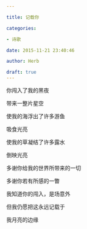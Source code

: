 ```yaml
---

title: 记载你

categories:

- 诗歌

date: 2015-11-21 23:40:46

author: Herb

draft: true
---
```


你闯入了我的黑夜

带来一整片星空

使我的海浮出了许多游鱼

吸食光亮

使我的草凝结了许多露水

倒映光亮



多谢你给我的世界所带来的一切

多谢你若有所感的一瞥

我知道你的闯入，是场意外

但我仍愿把这永远记载于

我月亮的边缘

